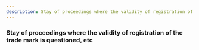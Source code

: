 ```yaml
---
description: Stay of proceedings where the validity of registration of the trade mark is questioned, etc
---
```


### Stay of proceedings where the validity of registration of the trade mark is questioned, etc

